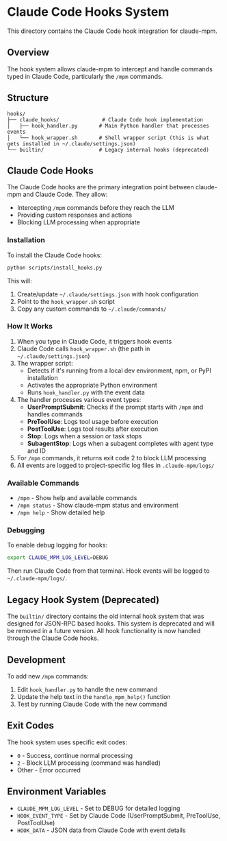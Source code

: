# Claude Code Hooks System

This directory contains the Claude Code hook integration for claude-mpm.

## Overview

The hook system allows claude-mpm to intercept and handle commands typed in Claude Code, particularly the `/mpm` commands.

## Structure

```
hooks/
├── claude_hooks/              # Claude Code hook implementation
│   ├── hook_handler.py       # Main Python handler that processes events
│   └── hook_wrapper.sh       # Shell wrapper script (this is what gets installed in ~/.claude/settings.json)
└── builtin/                  # Legacy internal hooks (deprecated)
```

## Claude Code Hooks

The Claude Code hooks are the primary integration point between claude-mpm and Claude Code. They allow:

- Intercepting `/mpm` commands before they reach the LLM
- Providing custom responses and actions
- Blocking LLM processing when appropriate

### Installation

To install the Claude Code hooks:

```bash
python scripts/install_hooks.py
```

This will:
1. Create/update `~/.claude/settings.json` with hook configuration
2. Point to the `hook_wrapper.sh` script
3. Copy any custom commands to `~/.claude/commands/`

### How It Works

1. When you type in Claude Code, it triggers hook events
2. Claude Code calls `hook_wrapper.sh` (the path in `~/.claude/settings.json`)
3. The wrapper script:
   - Detects if it's running from a local dev environment, npm, or PyPI installation
   - Activates the appropriate Python environment
   - Runs `hook_handler.py` with the event data
4. The handler processes various event types:
   - **UserPromptSubmit**: Checks if the prompt starts with `/mpm` and handles commands
   - **PreToolUse**: Logs tool usage before execution
   - **PostToolUse**: Logs tool results after execution
   - **Stop**: Logs when a session or task stops
   - **SubagentStop**: Logs when a subagent completes with agent type and ID
5. For `/mpm` commands, it returns exit code 2 to block LLM processing
6. All events are logged to project-specific log files in `.claude-mpm/logs/`

### Available Commands

- `/mpm` - Show help and available commands
- `/mpm status` - Show claude-mpm status and environment
- `/mpm help` - Show detailed help

### Debugging

To enable debug logging for hooks:

```bash
export CLAUDE_MPM_LOG_LEVEL=DEBUG
```

Then run Claude Code from that terminal. Hook events will be logged to `~/.claude-mpm/logs/`.

## Legacy Hook System (Deprecated)

The `builtin/` directory contains the old internal hook system that was designed for JSON-RPC based hooks. This system is deprecated and will be removed in a future version. All hook functionality is now handled through the Claude Code hooks.

## Development

To add new `/mpm` commands:

1. Edit `hook_handler.py` to handle the new command
2. Update the help text in the `handle_mpm_help()` function
3. Test by running Claude Code with the new command

## Exit Codes

The hook system uses specific exit codes:

- `0` - Success, continue normal processing
- `2` - Block LLM processing (command was handled)
- Other - Error occurred

## Environment Variables

- `CLAUDE_MPM_LOG_LEVEL` - Set to DEBUG for detailed logging
- `HOOK_EVENT_TYPE` - Set by Claude Code (UserPromptSubmit, PreToolUse, PostToolUse)
- `HOOK_DATA` - JSON data from Claude Code with event details